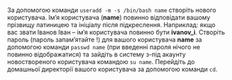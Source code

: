 За допомогою команди `useradd -m -s /bin/bash name` створіть нового користувача. Ім’я користувача (**name**) повинно відповідати вашому прізвищу латиницею та ініціалу після підкреслення. Наприклад: якщо вас звати Іванов Іван – ім’я користувача повинно бути **ivanov_i**. 
Створіть пароль (пароль запам’ятайте !) для вашого користувача **name** за допомогою команди `passwd name` (при введенні пароля нічого не повинно відображатися) та зайдіть в систему з-під акаунту новоствореного користувача командою `su name`.
Перейдіть до домашньої директорії вашого користувача за допомогою команди `cd`.
